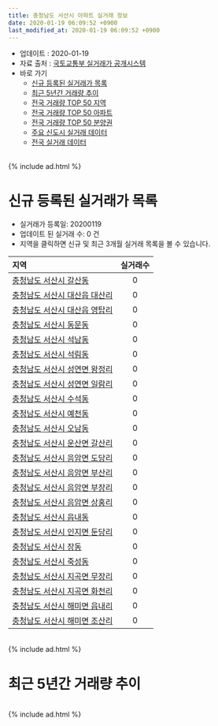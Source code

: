 ```yaml
---
title: 충청남도 서산시 아파트 실거래 정보
date: 2020-01-19 06:09:52 +0900
last_modified_at: 2020-01-19 06:09:52 +0900
---
```


* 업데이트 : 2020-01-19
* 자료 출처 : [국토교통부 실거래가 공개시스템](http://rt.molit.go.kr)
* 바로 가기
    * [신규 등록된 실거래가 목록](#신규-등록된-실거래가-목록)
    * [최근 5년간 거래량 추이](#최근-5년간-거래량-추이)
    * [전국 거래량 TOP 50 지역](https://apt-info.github.io/apt-trade-info/최근-3개월-전국에서-가장-거래가-많이-발생한-지역)
    * [전국 거래량 TOP 50 아파트](https://apt-info.github.io/apt-trade-info/최근-3개월-전국에서-가장-거래가-많이-발생한-아파트)
    * [전국 거래량 TOP 50 분양권](https://apt-info.github.io/apt-trade-info/최근-3개월-전국에서-가장-거래가-많이-발생한-분양권)
    * [주요 신도시 실거래 데이터](https://apt-info.github.io/apt-trade-info/주요-신도시)
    * [전국 실거래 데이터](https://apt-info.github.io/apt-trade-info/전국)

<br>
{% include ad.html %}
<br>

# 신규 등록된 실거래가 목록
* 실거래가 등록일: 20200119
* 업데이트 된 실거래 수: 0 건
* 지역을 클릭하면 신규 및 최근 3개월 실거래 목록을 볼 수 있습니다.


|지역|실거래수|
|:---|:---:|
|[충청남도 서산시 갈산동](https://apt-info.github.io/apt-trade-info/충청남도-서산시-갈산동)|0|
|[충청남도 서산시 대산읍 대산리](https://apt-info.github.io/apt-trade-info/충청남도-서산시-대산읍-대산리)|0|
|[충청남도 서산시 대산읍 영탑리](https://apt-info.github.io/apt-trade-info/충청남도-서산시-대산읍-영탑리)|0|
|[충청남도 서산시 동문동](https://apt-info.github.io/apt-trade-info/충청남도-서산시-동문동)|0|
|[충청남도 서산시 석남동](https://apt-info.github.io/apt-trade-info/충청남도-서산시-석남동)|0|
|[충청남도 서산시 석림동](https://apt-info.github.io/apt-trade-info/충청남도-서산시-석림동)|0|
|[충청남도 서산시 성연면 왕정리](https://apt-info.github.io/apt-trade-info/충청남도-서산시-성연면-왕정리)|0|
|[충청남도 서산시 성연면 일람리](https://apt-info.github.io/apt-trade-info/충청남도-서산시-성연면-일람리)|0|
|[충청남도 서산시 수석동](https://apt-info.github.io/apt-trade-info/충청남도-서산시-수석동)|0|
|[충청남도 서산시 예천동](https://apt-info.github.io/apt-trade-info/충청남도-서산시-예천동)|0|
|[충청남도 서산시 오남동](https://apt-info.github.io/apt-trade-info/충청남도-서산시-오남동)|0|
|[충청남도 서산시 운산면 갈산리](https://apt-info.github.io/apt-trade-info/충청남도-서산시-운산면-갈산리)|0|
|[충청남도 서산시 음암면 도당리](https://apt-info.github.io/apt-trade-info/충청남도-서산시-음암면-도당리)|0|
|[충청남도 서산시 음암면 부산리](https://apt-info.github.io/apt-trade-info/충청남도-서산시-음암면-부산리)|0|
|[충청남도 서산시 음암면 부장리](https://apt-info.github.io/apt-trade-info/충청남도-서산시-음암면-부장리)|0|
|[충청남도 서산시 음암면 상홍리](https://apt-info.github.io/apt-trade-info/충청남도-서산시-음암면-상홍리)|0|
|[충청남도 서산시 읍내동](https://apt-info.github.io/apt-trade-info/충청남도-서산시-읍내동)|0|
|[충청남도 서산시 인지면 둔당리](https://apt-info.github.io/apt-trade-info/충청남도-서산시-인지면-둔당리)|0|
|[충청남도 서산시 장동](https://apt-info.github.io/apt-trade-info/충청남도-서산시-장동)|0|
|[충청남도 서산시 죽성동](https://apt-info.github.io/apt-trade-info/충청남도-서산시-죽성동)|0|
|[충청남도 서산시 지곡면 무장리](https://apt-info.github.io/apt-trade-info/충청남도-서산시-지곡면-무장리)|0|
|[충청남도 서산시 지곡면 화천리](https://apt-info.github.io/apt-trade-info/충청남도-서산시-지곡면-화천리)|0|
|[충청남도 서산시 해미면 읍내리](https://apt-info.github.io/apt-trade-info/충청남도-서산시-해미면-읍내리)|0|
|[충청남도 서산시 해미면 조산리](https://apt-info.github.io/apt-trade-info/충청남도-서산시-해미면-조산리)|0|


<br>
{% include ad.html %}
<br>

# 최근 5년간 거래량 추이


<div style="width:100%;">
    <canvas id="deal_progress" height="200"></canvas>
</div>

<script>
new Chart(document.getElementById("deal_progress"), {
    type: 'line',
    data: {
        labels: ['201501','201502','201503','201504','201505','201506','201507','201508','201509','201510','201511','201512','201601','201602','201603','201604','201605','201606','201607','201608','201609','201610','201611','201612','201701','201702','201703','201704','201705','201706','201707','201708','201709','201710','201711','201712','201801','201802','201803','201804','201805','201806','201807','201808','201809','201810','201811','201812','201901','201902','201903','201904','201905','201906','201907','201908','201909','201910','201911','201912','202001'],
        datasets: [{
            label: '매매',
            pointRadius: 1,
            data: [193, 141, 217, 182, 164, 180, 197, 176, 220, 222, 175, 121, 144, 121, 164, 124, 112, 129, 133, 142, 130, 139, 150, 103, 86, 117, 137, 111, 116, 125, 95, 124, 133, 101, 93, 82, 148, 152, 241, 215, 202, 172, 227, 156, 114, 122, 90, 105, 124, 124, 141, 153, 113, 125, 137, 122, 151, 166, 189, 171, 35],
            borderColor: "rgba(255, 201, 14, 1)",
            backgroundColor: "rgba(255, 201, 14, 0.5)",
            fill: false,
            lineTension: 0
        },{
            label: '전월세',
            pointRadius: 1,
            data: [122, 130, 142, 104, 86, 88, 98, 144, 90, 123, 136, 123, 114, 127, 94, 88, 97, 100, 81, 60, 70, 94, 87, 84, 109, 140, 119, 103, 78, 77, 109, 101, 92, 96, 112, 91, 129, 137, 172, 173, 159, 166, 173, 149, 141, 158, 106, 119, 176, 167, 172, 147, 120, 144, 141, 155, 110, 156, 114, 71, 44],
            borderColor: "rgba(0, 141, 185, 1)",
            backgroundColor: "rgba(0, 141, 185, 0.5)",
            fill: false,
            lineTension: 0
        }
        ]
    },
    options: {
        responsive: true,
        title: {
            display: false
        },
        tooltips: {
            mode: 'index',
            intersect: false
        },
        hover: {
            mode: 'nearest',
            intersect: true
        },
        scales: {
            xAxes: [{
                display: true,
                scaleLabel: {
                    display: true,
                    labelString: '년/월'
                }
            }],
            yAxes: [{
                display: true,
                ticks: {
                    suggestedMin: 0,
                },
                scaleLabel: {
                    display: true,
                    labelString: '실거래 수'
                }
            }]
        }
    }
});

</script>


<br>
{% include ad.html %}
<br>


